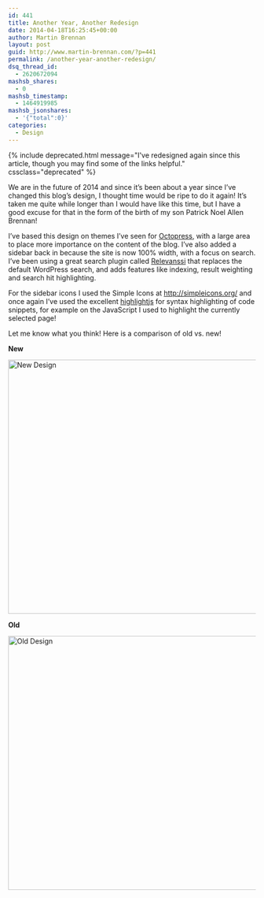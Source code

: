 ```yaml
---
id: 441
title: Another Year, Another Redesign
date: 2014-04-18T16:25:45+00:00
author: Martin Brennan
layout: post
guid: http://www.martin-brennan.com/?p=441
permalink: /another-year-another-redesign/
dsq_thread_id:
  - 2620672094
mashsb_shares:
  - 0
mashsb_timestamp:
  - 1464919985
mashsb_jsonshares:
  - '{"total":0}'
categories:
  - Design
---
```


{% include deprecated.html message="I've redesigned again since this article, though you may find some of the links helpful." cssclass="deprecated" %}

We are in the future of 2014 and since it&#8217;s been about a year since I&#8217;ve changed this blog&#8217;s design, I thought time would be ripe to do it again! It&#8217;s taken me quite while longer than I would have like this time, but I have a good excuse for that in the form of the birth of my son Patrick Noel Allen Brennan!<!--more-->

I&#8217;ve based this design on themes I&#8217;ve seen for [Octopress](http://octopress.org/), with a large area to place more importance on the content of the blog. I&#8217;ve also added a sidebar back in because the site is now 100% width, with a focus on search. I&#8217;ve been using a great search plugin called [Relevanssi](https://wordpress.org/plugins/relevanssi/ "relevanssi") that replaces the default WordPress search, and adds features like indexing, result weighting and search hit highlighting.

For the sidebar icons I used the Simple Icons at <a href="http://simpleicons.org/" target="_blank">http://simpleicons.org/</a> and once again I&#8217;ve used the excellent [highlightjs](http://highlightjs.org/) for syntax highlighting of code snippets, for example on the JavaScript I used to highlight the currently selected page!



Let me know what you think! Here is a comparison of old vs. new!

**New**

[<img class="aligncenter size-large wp-image-444" src="http://www.martin-brennan.com/wp-content/uploads/2014/04/new-1024x516.jpg" alt="New Design" width="1024" height="516" />](http://www.martin-brennan.com/wp-content/uploads/2014/04/new.jpg)

**Old**

[<img class="aligncenter size-large wp-image-445" src="http://www.martin-brennan.com/wp-content/uploads/2014/04/old-1024x516.jpg" alt="Old Design" width="1024" height="516" />](http://www.martin-brennan.com/wp-content/uploads/2014/04/old.jpg)
